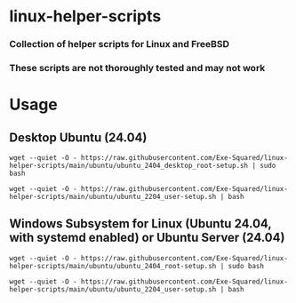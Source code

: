 # linux-helper-scripts
### Collection of helper scripts for Linux and FreeBSD
### These scripts are not thoroughly tested and may not work

# Usage
## Desktop Ubuntu (24.04)
```
wget --quiet -O - https://raw.githubusercontent.com/Exe-Squared/linux-helper-scripts/main/ubuntu/ubuntu_2404_desktop_root-setup.sh | sudo bash
```
```
wget --quiet -O - https://raw.githubusercontent.com/Exe-Squared/linux-helper-scripts/main/ubuntu/ubuntu_2204_user-setup.sh | bash
```
## Windows Subsystem for Linux (Ubuntu 24.04, with systemd enabled) or Ubuntu Server (24.04)
```
wget --quiet -O - https://raw.githubusercontent.com/Exe-Squared/linux-helper-scripts/main/ubuntu/ubuntu_2404_root-setup.sh | sudo bash
```
```
wget --quiet -O - https://raw.githubusercontent.com/Exe-Squared/linux-helper-scripts/main/ubuntu/ubuntu_2204_user-setup.sh | bash
```
